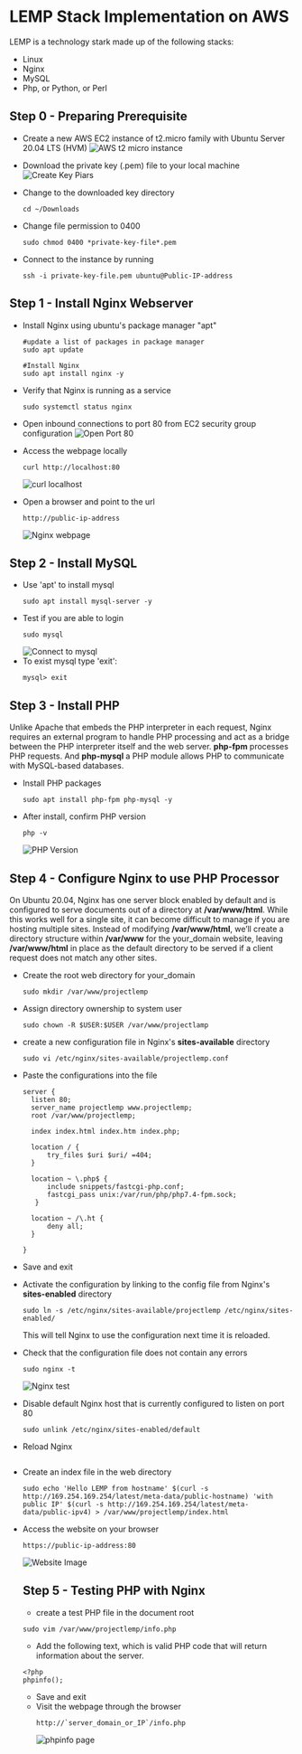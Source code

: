 # LEMP Stack Implementation on AWS

LEMP is a technology stark made up of the following stacks:

- Linux
- Nginx
- MySQL
- Php, or Python, or Perl

## Step 0 - Preparing Prerequisite

- Create a new AWS EC2 instance of t2.micro family with Ubuntu Server 20.04 LTS (HVM)
  ![AWS t2 micro instance](images/t2-ubuntu.png "AWS t2-micro instance")

- Download the private key (.pem) file to your local machine
  ![Create Key Piars](images/private-key.png "AWS t2 key pair creation")

- Change to the downloaded key directory

  ```
  cd ~/Downloads
  ```

- Change file permission to 0400

  ```
  sudo chmod 0400 *private-key-file*.pem
  ```

- Connect to the instance by running
  ```
  ssh -i private-key-file.pem ubuntu@Public-IP-address
  ```

## Step 1 - Install Nginx Webserver

- Install Nginx using ubuntu's package manager "apt"

  ```
  #update a list of packages in package manager
  sudo apt update

  #Install Nginx
  sudo apt install nginx -y
  ```

- Verify that Nginx is running as a service

  ```
  sudo systemctl status nginx
  ```

- Open inbound connections to port 80 from EC2 security group configuration
  ![Open Port 80](images/inbound-connections.png "Allow inbound connection on port 80")

- Access the webpage locally

  ```
  curl http://localhost:80
  ```

  ![curl localhost](images/curl-localhost.png "curl localhost")

- Open a browser and point to the url
  ```
  http://public-ip-address
  ```
  ![Nginx webpage](images/webpage-nginx.png "nginx webpage")

## Step 2 - Install MySQL

- Use 'apt' to install mysql
  ```
  sudo apt install mysql-server -y
  ```
- Test if you are able to login
  ```
  sudo mysql
  ```
  ![Connect to mysql](images/mysql-prompt.png "Connect to mysql")
- To exist mysql type 'exit':
  ```
  mysql> exit
  ```

## Step 3 - Install PHP

Unlike Apache that embeds the PHP interpreter in each request, Nginx requires an external program to handle PHP processing and act as a bridge between the PHP interpreter itself and the web server. **php-fpm** processes PHP requests. And **php-mysql** a PHP module allows PHP to communicate with MySQL-based databases.

- Install PHP packages
  ```
  sudo apt install php-fpm php-mysql -y
  ```
- After install, confirm PHP version
  ```
  php -v
  ```
  ![PHP Version](images/php-version.png "PHP Version")

## Step 4 - Configure Nginx to use PHP Processor

On Ubuntu 20.04, Nginx has one server block enabled by default and is configured to serve documents out of a directory at **/var/www/html**. While this works well for a single site, it can become difficult to manage if you are hosting multiple sites. Instead of modifying **/var/www/html**, we’ll create a directory structure within **/var/www** for the your_domain website, leaving **/var/www/html** in place as the default directory to be served if a client request does not match any other sites.

- Create the root web directory for your_domain
  ```
  sudo mkdir /var/www/projectlemp
  ```
- Assign directory ownership to system user
  ```
  sudo chown -R $USER:$USER /var/www/projectlamp
  ```
- create a new configuration file in Nginx\'s **sites-available** directory
  ```
  sudo vi /etc/nginx/sites-available/projectlemp.conf
  ```
- Paste the configurations into the file

  ```
  server {
    listen 80;
    server_name projectlemp www.projectlemp;
    root /var/www/projectlemp;

    index index.html index.htm index.php;

    location / {
        try_files $uri $uri/ =404;
    }

    location ~ \.php$ {
        include snippets/fastcgi-php.conf;
        fastcgi_pass unix:/var/run/php/php7.4-fpm.sock;
     }

    location ~ /\.ht {
        deny all;
    }

  }
  ```

- Save and exit
- Activate the configuration by linking to the config file from Nginx\'s **sites-enabled** directory
  ```
  sudo ln -s /etc/nginx/sites-available/projectlemp /etc/nginx/sites-enabled/
  ```
  This will tell Nginx to use the configuration next time it is reloaded.

- Check that the configuration file does not contain any errors
  ```
  sudo nginx -t
  ```
  ![Nginx test](images/nginx-test.png "nginx -t")
- Disable default Nginx host that is currently configured to listen on port 80
  ```
  sudo unlink /etc/nginx/sites-enabled/default
  ```
- Reload Nginx
  ```
  
  ```
- Create an index file in the web directory
  ```
  sudo echo 'Hello LEMP from hostname' $(curl -s http://169.254.169.254/latest/meta-data/public-hostname) 'with public IP' $(curl -s http://169.254.169.254/latest/meta-data/public-ipv4) > /var/www/projectlemp/index.html
  ```
- Access the website on your browser

  ```
  https://public-ip-address:80
  ```

  ![Website Image](images/website-nginx.png "Website Image")

  ## Step 5 - Testing PHP with Nginx

  - create a test PHP file in the document root

  ```
  sudo vim /var/www/projectlemp/info.php
  ```
    - Add the following text, which is valid PHP code that will return information about the server.
    ```
    <?php
    phpinfo();
    ```
  - Save and exit
  - Visit the webpage through the browser
    ```
    http://`server_domain_or_IP`/info.php
    ```
    ![phpinfo page](images/nginx-php.png "phpinfo page")
